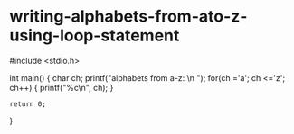 # writing-alphabets-from-ato-z-using-loop-statement
#include <stdio.h>

int main()
{
    char ch;
    printf("alphabets from a-z: \n ");
    for(ch ='a'; ch <='z'; ch++)
    {
        printf("%c\n", ch);
    }

    return 0;
}
